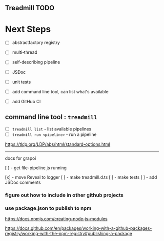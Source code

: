 ## Treadmill TODO

# Next Steps

- [ ] abstractfactory registry
- [ ] multi-thread

- [ ] self-describing pipeline
- [ ] JSDoc
- [ ] unit tests

- [ ] add command line tool, can list what's available
- [ ] add GitHub CI

## command line tool : `treadmill`

- [ ] `treadmill list` - list available pipelines
- [ ] `treadmill run <pipeline>` - run a pipeline

https://tldp.org/LDP/abs/html/standard-options.html

---

docs for grapoi

[ ] - get file-pipeline.js running

[x] - move Reveal to logger
[ ] - make treadmill.d.ts
[ ] - make tests
[ ] - add JSDoc comments

### figure out how to include in other github projects

### use package.json to publish to npm

https://docs.npmjs.com/creating-node-js-modules

https://docs.github.com/en/packages/working-with-a-github-packages-registry/working-with-the-npm-registry#publishing-a-package
